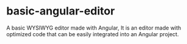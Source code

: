 # basic-angular-editor

A basic WYSIWYG editor made with Angular, It is an editor made with optimized code that can be easily integrated into an Angular project.


